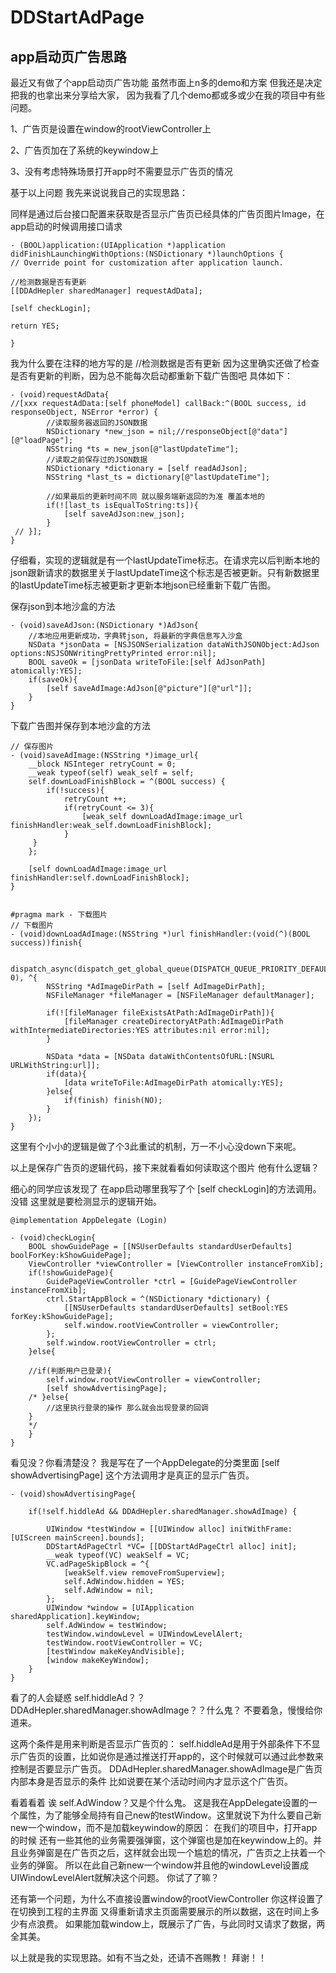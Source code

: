 # DDStartAdPage
## app启动页广告思路

最近又有做了个app启动页广告功能
虽然市面上n多的demo和方案 但我还是决定把我的也拿出来分享给大家， 因为我看了几个demo都或多或少在我的项目中有些问题。

1、广告页是设置在window的rootViewController上

2、广告页加在了系统的keywindow上

3、没有考虑特殊场景打开app时不需要显示广告页的情况

基于以上问题 我先来说说我自己的实现思路：
   
  同样是通过后台接口配置来获取是否显示广告页已经具体的广告页图片Image，在app启动的时候调用接口请求
  
    - (BOOL)application:(UIApplication *)application didFinishLaunchingWithOptions:(NSDictionary *)launchOptions {
    // Override point for customization after application launch.
    
    //检测数据是否有更新
    [[DDAdHepler sharedManager] requestAdData];
    
    [self checkLogin];
    
    return YES;
    
    }
    

  我为什么要在注释的地方写的是 //检测数据是否有更新 因为这里确实还做了检查是否有更新的判断，因为总不能每次启动都重新下载广告图吧 具体如下：
  
    - (void)requestAdData{
    //[xxx requestAdData:[self phoneModel] callBack:^(BOOL success, id responseObject, NSError *error) {
            //读取服务器返回的JSON数据
            NSDictionary *new_json = nil;//responseObject[@"data"][@"loadPage"];
            NSString *ts = new_json[@"lastUpdateTime"];
            //读取之前保存过的JSON数据
            NSDictionary *dictionary = [self readAdJson];
            NSString *last_ts = dictionary[@"lastUpdateTime"];
    
            //如果最后的更新时间不同 就以服务端新返回的为准 覆盖本地的
            if(![last_ts isEqualToString:ts]){
                [self saveAdJson:new_json];
            }
     // }];
    }
    

仔细看，实现的逻辑就是有一个lastUpdateTime标志。在请求完以后判断本地的json跟新请求的数据里关于lastUpdateTime这个标志是否被更新。只有新数据里的lastUpdateTime标志被更新才更新本地json已经重新下载广告图。

保存json到本地沙盒的方法

    - (void)saveAdJson:(NSDictionary *)AdJson{
        //本地应用更新成功，字典转json, 将最新的字典信息写入沙盒
        NSData *jsonData = [NSJSONSerialization dataWithJSONObject:AdJson options:NSJSONWritingPrettyPrinted error:nil];
        BOOL saveOk = [jsonData writeToFile:[self AdJsonPath] atomically:YES];
        if(saveOk){
            [self saveAdImage:AdJson[@"picture"][@"url"]];
        }
    }
   
   
下载广告图并保存到本地沙盒的方法
 
    // 保存图片
    - (void)saveAdImage:(NSString *)image_url{
        __block NSInteger retryCount = 0;
        __weak typeof(self) weak_self = self;
        self.downLoadFinishBlock = ^(BOOL success) {
            if(!success){
                retryCount ++;
                if(retryCount <= 3){
                    [weak_self downLoadAdImage:image_url finishHandler:weak_self.downLoadFinishBlock];
                }
         }
        };
    
        [self downLoadAdImage:image_url finishHandler:self.downLoadFinishBlock];
    }


    #pragma mark - 下载图片
    // 下载图片
    - (void)downLoadAdImage:(NSString *)url finishHandler:(void(^)(BOOL success))finish{
    
        dispatch_async(dispatch_get_global_queue(DISPATCH_QUEUE_PRIORITY_DEFAULT, 0), ^{
            NSString *AdImageDirPath = [self AdImageDirPath];
            NSFileManager *fileManager = [NSFileManager defaultManager];
        
            if(![fileManager fileExistsAtPath:AdImageDirPath]){
                [fileManager createDirectoryAtPath:AdImageDirPath withIntermediateDirectories:YES attributes:nil error:nil];
            }
        
            NSData *data = [NSData dataWithContentsOfURL:[NSURL URLWithString:url]];
            if(data){
                [data writeToFile:AdImageDirPath atomically:YES];
            }else{
                if(finish) finish(NO);
            }
        });
    }
    
这里有个小小的逻辑是做了个3此重试的机制，万一不小心没down下来呢。


以上是保存广告页的逻辑代码，接下来就看看如何读取这个图片 他有什么逻辑？

细心的同学应该发现了 在app启动哪里我写了个 [self checkLogin]的方法调用。没错 这里就是要检测显示的逻辑开始。

    @implementation AppDelegate (Login)

    - (void)checkLogin{
        BOOL showGuidePage = [[NSUserDefaults standardUserDefaults] boolForKey:kShowGuidePage];
        ViewController *viewController = [ViewController instanceFromXib];
        if(!showGuidePage){
            GuidePageViewController *ctrl = [GuidePageViewController instanceFromXib];
            ctrl.StartAppBlock = ^(NSDictionary *dictionary) {
                [[NSUserDefaults standardUserDefaults] setBool:YES forKey:kShowGuidePage];
                self.window.rootViewController = viewController;
            };
            self.window.rootViewController = ctrl;
        }else{
        
        //if(判断用户已登录){
            self.window.rootViewController = viewController;
            [self showAdvertisingPage];
        /* }else{
            //这里执行登录的操作 那么就会出现登录的回调
        }
        */
        }
    }
    
    
看见没？你看清楚没？ 我是写在了一个AppDelegate的分类里面 
    [self showAdvertisingPage] 这个方法调用才是真正的显示广告页。

    - (void)showAdvertisingPage{
    
        if(!self.hiddleAd && DDAdHepler.sharedManager.showAdImage) {
    
            UIWindow *testWindow = [[UIWindow alloc] initWithFrame:[UIScreen mainScreen].bounds];
            DDStartAdPageCtrl *VC= [[DDStartAdPageCtrl alloc] init];
            __weak typeof(VC) weakSelf = VC;
            VC.adPageSkipBlock = ^{
                [weakSelf.view removeFromSuperview];
                self.AdWindow.hidden = YES;
                self.AdWindow = nil;
            };
            UIWindow *window = [UIApplication sharedApplication].keyWindow;
            self.AdWindow = testWindow;
            testWindow.windowLevel = UIWindowLevelAlert;
            testWindow.rootViewController = VC;
            [testWindow makeKeyAndVisible];
            [window makeKeyWindow];
        }
    }
    
看了的人会疑惑 self.hiddleAd？？ DDAdHepler.sharedManager.showAdImage？？什么鬼？ 不要着急，慢慢给你道来。

这两个条件是用来判断是否显示广告页的： self.hiddleAd是用于外部条件下不显示广告页的设置，比如说你是通过推送打开app的，这个时候就可以通过此参数来控制是否要显示广告页。 DDAdHepler.sharedManager.showAdImage是广告页内部本身是否显示的条件 比如说要在某个活动时间内才显示这个广告页。

看着看着 诶 self.AdWindow？又是个什么鬼。 这是我在AppDelegate设置的一个属性，为了能够全局持有自己new的testWindow。这里就说下为什么要自己新new一个window，而不是加载keywindow的原因：
在我们的项目中，打开app的时候 还有一些其他的业务需要强弹窗，这个弹窗也是加在keywindow上的。并且业务弹窗是在广告页之后，这样就会出现一个尴尬的情况，广告页之上扶着一个业务的弹窗。 所以在此自己新new一个window并且他的windowLevel设置成UIWindowLevelAlert就解决这个问题。 你试了了嘛？


还有第一个问题，为什么不直接设置window的rootViewController
你这样设置了 在切换到工程的主界面 又得重新请求主页面需要展示的所以数据，这在时间上多少有点浪费。
如果能加载window上，既展示了广告，与此同时又请求了数据，两全其美。


以上就是我的实现思路。如有不当之处，还请不吝赐教！ 拜谢！！
    


